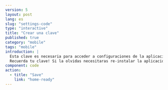 ```yaml
---
version: 5
layout: post
lang: es
slug: "settings-code"
type: "interactive"
title: "Crear una clave"
published: true
category: "mobile"
tags: "mobile"
introduction: |
  Esta clave es necesaria para acceder a configuraciones de la aplicacion. No se necesita para enviar alerta a tus contactos en caso de emergencia.
  Recuerda tu clave! Si la olvidas necesitaras re-instalar la aplicacion.
component: code
action:
  - title: "Save"
    link: "home-ready"
---
```

